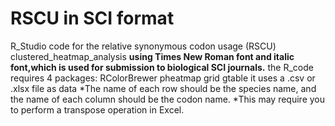 # RSCU in SCI format
R_Studio code for the relative synonymous codon usage (RSCU) clustered_heatmap_analysis 
**using Times New Roman font and italic font,which is used for submission to biological SCI journals.**
the R_code requires 4 packages: RColorBrewer  pheatmap  grid  gtable
it uses a .csv or .xlsx file as data
*The name of each row should be the species name, and the name of each column should be the codon name.
*This may require you to perform a transpose operation in Excel.
